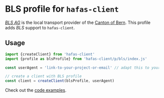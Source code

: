 # BLS profile for `hafas-client`

[*BLS AG*](https://en.wikipedia.org/wiki/BLS_AG) is the local transport provider of the [Canton of Bern](https://en.wikipedia.org/wiki/Canton_of_Bern). This profile adds *BLS* support to `hafas-client`.

## Usage

```js
import {createClient} from 'hafas-client'
import {profile as blsProfile} from 'hafas-client/p/bls/index.js'

const userAgent = 'link-to-your-project-or-email' // adapt this to your project!

// create a client with BLS profile
const client = createClient(blsProfile, userAgent)
```

Check out the [code examples](example.js).

